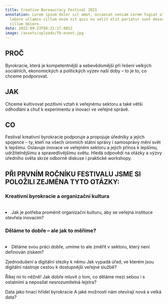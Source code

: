 ```yaml
---
title: Creative Bureaucracy Festival 2021
annotation: Lorem ipsum dolor sit amet, occaecat veniam Lorem fugiat aliqua
  labore ullamco cillum enim sit quis eu velit elit pariatur sunt deserunt ut
  cillum dolore.
date: 2022-09-23T08:21:17.085Z
image: /assets/uploads/fb-event.jpg
---
```

<!--StartFragment-->

<h2>PROČ</h2>

Byrokracie, která je kompetentnější a sebevědomější při řešení velkých sociálních, ekonomických a politických výzev naší doby – to je to, co chceme podporovat.

<h2>JAK</h2>

Chceme kultivovat pozitivní vztah
 k veřejnému sektoru a také větší
 odhodlání a chuť k experimentu
 a inovaci ve veřejné správě.

<h2>C﻿O</h2>

Festival kreativní byrokracie podporuje a propojuje úředníky a jejich spojence – ty, kteří na všech úrovních státní správy i samosprávy mění svět k lepšímu. Oslavuje inovace ve veřejném sektoru a jejich přínos k lepšímu, udržitelnějšímu a spravedlivějšímu světu. Hledá odpovědi na otázky a výzvy úředního světa skrze odborné diskuse i praktické workshopy.

<!--EndFragment-->

<h2>PŘI PRVNÍM ROČNÍKU FESTIVALU JSME SI POLOŽILI ZEJMÉNA TYTO OTÁZKY:</h2>

<h3>Kreativní byrokracie a organizační kultura</h3> <br>
<li>Jak je potřeba proměnit organizační kulturu, aby se veřejná instituce otevřela inovacím?</li>

<h3>Děláme to dobře – ale jak to měříme?</h3> <br>
<li>Děláme svou práci dobře, umíme to ale změřit v sektoru, který není definován ziskem?</li>

Zjednodušení
a digitální stezky k němu
Jak vypadá úřad, ve kterém
jsou digitální nástroje cestou
k dostupnější veřejné službě?

Říkej mi to něžně!
Jak dobře mluvit o tom, co děláme
mezi sebou i s ostatními a neposílat
nesrozumitelná lejstra?

Data jako hnací
hřídel byrokracie
A jaké možnosti nám
otevírají nová a velká data?